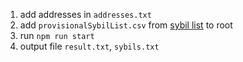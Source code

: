 1. add addresses in `addresses.txt`
1. add `provisionalSybilList.csv` from [sybil list](https://www.dropbox.com/scl/fo/rz95eb001kxz9qzygnfog/AKgAo1A2_SLMnHGV8tLJolc?rlkey=puwh6eeqzpdxum0t3fo4lwgm0&e=2&st=1rupjqgd&dl=0) to root
1. run `npm run start`
1. output file `result.txt`, `sybils.txt`
